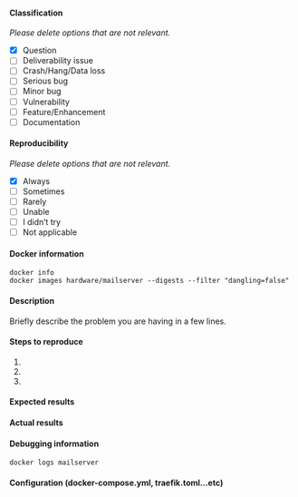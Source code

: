 #### Classification
_Please delete options that are not relevant._

* [X] Question
* [ ] Deliverability issue
* [ ] Crash/Hang/Data loss
* [ ] Serious bug
* [ ] Minor bug
* [ ] Vulnerability
* [ ] Feature/Enhancement
* [ ] Documentation

#### Reproducibility
_Please delete options that are not relevant._

* [X] Always
* [ ] Sometimes
* [ ] Rarely
* [ ] Unable
* [ ] I didn’t try
* [ ] Not applicable

#### Docker information
```
docker info
docker images hardware/mailserver --digests --filter "dangling=false"
```

#### Description
Briefly describe the problem you are having in a few lines.


#### Steps to reproduce
1.
2.
3.

#### Expected results


#### Actual results


#### Debugging information
```
docker logs mailserver
```

#### Configuration (docker-compose.yml, traefik.toml...etc)
